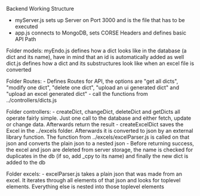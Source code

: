 Backend Working Structure

- myServer.js sets up Server on Port 3000 and is the file that has to be executed
- app.js connects to MongoDB, sets CORSE Headers and defines basic API Path

Folder models:
    myEndo.js defines how a dict looks like in the database (a dict and its name), have in mind that an id is automatically added as well
    dict.js defines how a dict and its substructures look like when an excel file is converted

Folder Routes:
    - Defines Routes for API, the options are "get all dicts", "modify one dict", "delete one dict", "upload an ui generated dict" and "upload an excel generated dict"
    - call the functions from ../controllers/dicts.js

Folder controllers:
    - createDict, changeDict, deleteDict and getDicts all operate fairly simple. Just one call to the database and either fetch, update or change data. Afterwards return the result
    - createExcelDict saves the Excel in the ../excels folder. Afterwards it is converted to json by an external library function. The function from ../excels/excelParser.js is called on that json and converts the plain json to a nested json
    - Before returning success, the excel and json are deleted from server storage, the name is checked for duplicates in the db (if so, add _cpy to its name) and finally the new dict is added
    to the db

Folder excels:
    - excelParser.js takes a plain json that was made from an excel. It iterates through all elements of that json and looks for toplevel elements. Everything else is nested into those toplevel elements


